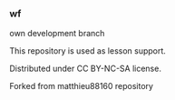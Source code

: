 ### wf

own development branch

This repository is used as lesson support.

Distributed under CC BY-NC-SA license.

Forked from matthieu88160 repository



